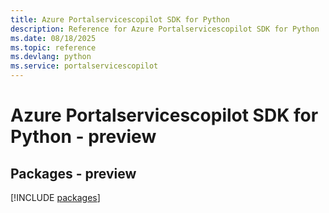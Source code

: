 ```yaml
---
title: Azure Portalservicescopilot SDK for Python
description: Reference for Azure Portalservicescopilot SDK for Python
ms.date: 08/18/2025
ms.topic: reference
ms.devlang: python
ms.service: portalservicescopilot
---
```

# Azure Portalservicescopilot SDK for Python - preview
## Packages - preview
[!INCLUDE [packages](portalservicescopilot-index.md)]